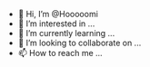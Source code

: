 - 👋 Hi, I’m @Hooooomi
- 👀 I’m interested in ...
- 🌱 I’m currently learning ...
- 💞️ I’m looking to collaborate on ...
- 📫 How to reach me ...

<!---
Hooooomi/Hooooomi is a ✨ special ✨ repository because its `README.md` (this file) appears on your GitHub profile.
You can click the Preview link to take a look at your changes.
--->
